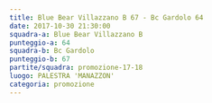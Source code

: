 ```yaml
---
title: Blue Bear Villazzano B 67 - Bc Gardolo 64
date: 2017-10-30 21:30:00
squadra-a: Blue Bear Villazzano B
punteggio-a: 64
squadra-b: Bc Gardolo
punteggio-b: 67
partite/squadra: promozione-17-18
luogo: PALESTRA 'MANAZZON'
categoria: promozione
---
```

